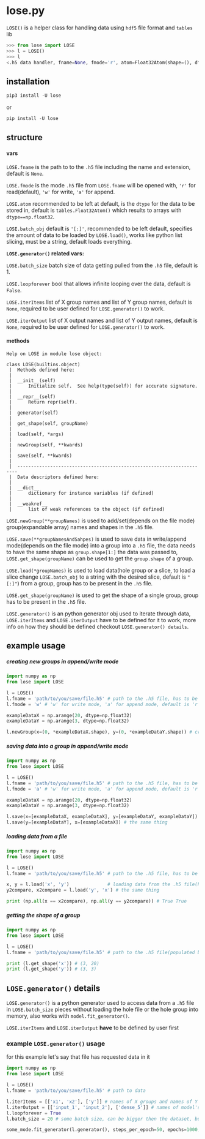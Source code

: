 # lose.py

`LOSE()` is a helper class for handling data using `hdf5` file format and `tables` lib

```python
>>> from lose import LOSE
>>> l = LOSE()
>>> l
<.h5 data handler, fname=None, fmode='r', atom=Float32Atom(shape=(), dflt=0.0)>

```

## installation
```python
pip3 install -U lose
```
or
```python
pip install -U lose
```

## structure
#### vars
`LOSE.fname` is the path to  to the `.h5` file including the name and extension, default is `None`.

`LOSE.fmode` is the mode `.h5` file from `LOSE.fname` will be opened with, `'r'` for read(default), `'w'` for write, `'a'` for append.

`LOSE.atom` recommended to be left at default, is the `dtype` for the data to be stored in, default is `tables.Float32Atom()` which results to arrays with `dtype==np.float32`.

`LOSE.batch_obj` default is `'[:]'`, recommended to be left default, specifies the amount of data to be loaded by `LOSE.load()`, works like python list slicing, must be a string, default loads everything.

**`LOSE.generator()` related vars:**

`LOSE.batch_size` batch size of data getting pulled from the `.h5` file, default is 1.

`LOSE.loopforever` bool that allows infinite looping over the data, default is `False`.

`LOSE.iterItems` list of X group names and list of Y group names, default is `None`, required to be user defined for `LOSE.generator()` to work.

`LOSE.iterOutput` list of X output names and list of Y output names, default is `None`, required to be user defined for `LOSE.generator()` to work.

#### methods
```
Help on LOSE in module lose object:

class LOSE(builtins.object)
 |  Methods defined here:
 |  
 |  __init__(self)
 |      Initialize self.  See help(type(self)) for accurate signature.
 |  
 |  __repr__(self)
 |      Return repr(self).
 |  
 |  generator(self)
 |  
 |  get_shape(self, groupName)
 |  
 |  load(self, *args)
 |  
 |  newGroup(self, **kwards)
 |  
 |  save(self, **kwards)
 |  
 |  ----------------------------------------------------------------------
 |  Data descriptors defined here:
 |  
 |  __dict__
 |      dictionary for instance variables (if defined)
 |  
 |  __weakref__
 |      list of weak references to the object (if defined)
```

`LOSE.newGroup(**groupNames)` is used to add/set(depends on the file mode) group(expandable array) names and shapes in the `.h5` file.


`LOSE.save(**groupNamesAndSahpes)` is used to save data in write/append mode(depends on the file mode) into a group into a `.h5` file, the data needs to have the same shape as `group.shape[1:]` the data was passed to, `LOSE.get_shape(groupName)` can be used to get the `group.shape` of a group.


`LOSE.load(*groupNames)` is used to load data(hole group or a slice, to load a slice change `LOSE.batch_obj` to a string with the desired slice, default is `"[:]"`) from a group, group has to be present in the `.h5` file.


`LOSE.get_shape(groupName)` is used to get the shape of a single group, group has to be present in the `.h5` file.


`LOSE.generator()` is an python generator obj used to iterate through data, `LOSE.iterItems` and `LOSE.iterOutput` have to be defined for it to work, more info on how they should be defined checkout `LOSE.generator() details`.

## example usage

##### creating new groups in append/write mode 
```python
import numpy as np
from lose import LOSE

l = LOSE()
l.fname = 'path/to/you/save/file.h5' # path to the .h5 file, has to be user defined before any methods can be used, default is None
l.fmode = 'w' # 'w' for write mode, 'a' for append mode, default is 'r'

exampleDataX = np.arange(20, dtype=np.float32)
exampleDataY = np.arange(3, dtype=np.float32)

l.newGroup(x=(0, *exampleDataX.shape), y=(0, *exampleDataY.shape)) # creating new groups(ready for data saved to) in a file, if fmode is 'w' all groups in the file will be overwritten 
```
##### saving data into a group in append/write mode
```python
import numpy as np
from lose import LOSE

l = LOSE()
l.fname = 'path/to/you/save/file.h5' # path to the .h5 file, has to be user defined before any methods can be used, default is None
l.fmode = 'a' # 'w' for write mode, 'a' for append mode, default is 'r', 'a' mode append data to the file, 'w' mode overwrites data for the group in the file

exampleDataX = np.arange(20, dtype=np.float32)
exampleDataY = np.arange(3, dtype=np.float32)

l.save(x=[exampleDataX, exampleDataX], y=[exampleDataY, exampleDataY]) # saving data into groups defined in the previous example, in append mode
l.save(y=[exampleDataY], x=[exampleDataX]) # the same thing
```
##### loading data from a file
```python
import numpy as np
from lose import LOSE

l = LOSE()
l.fname = 'path/to/you/save/file.h5' # path to the .h5 file, has to be user defined before any methods can be used, default is None

x, y = l.load('x', 'y')				 # loading data from the .h5 file(has to be a real file) populated by previous examples
y2compare, x2compare = l.load('y', 'x') # the same thing 

print (np.all(x == x2compare), np.all(y == y2compare)) # True True
```
##### getting the shape of a group
```python
import numpy as np
from lose import LOSE

l = LOSE()
l.fname = 'path/to/you/save/file.h5' # path to the .h5 file(populated by previous examples), has to be user defined before any methods can be used, default is None

print (l.get_shape('x')) # (3, 20)
print (l.get_shape('y')) # (3, 3)
```
## `LOSE.generator()` details
`LOSE.generator()` is a python generator used to access data from a `.h5` file in `LOSE.batch_size` pieces without loading the hole file or the hole group into memory, also works with `model.fit_generator()`.

`LOSE.iterItems` and `LOSE.iterOutput` __have__ to be defined by user first

### example `LOSE.generator()` usage
for this example let's say that file has requested data in it
```python
import numpy as np
from lose import LOSE

l = LOSE()
l.fname = 'path/to/you/save/file.h5' # path to data

l.iterItems = [['x1', 'x2'], ['y']] # names of X groups and names of Y groups, all group names need to have most outer dim the same and be present in the .h5 file
l.iterOutput = [['input_1', 'input_2'], ['dense_5']] # names of model's layers the data will be cast on, group.shape[1:] needs to match the layer's input shape
l.loopforever = True
l.batch_size = 20 # some batch size, can be bigger then the dataset, but won't output more data, it will just loop over or stop the iteration if LOSE.loopforever is False

some_mode.fit_generator(l.generator(), steps_per_epoch=50, epochs=1000, shuffle=False) # the only down side is that it can't be shuffled by model.fit_generator(), yet...
```